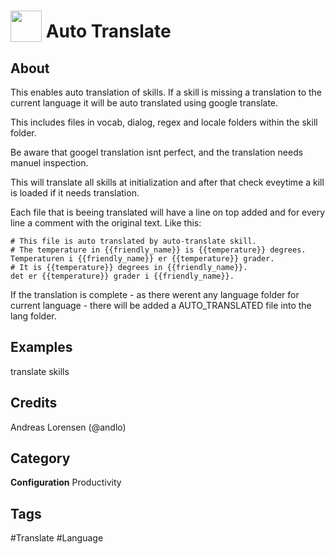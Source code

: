 # <img src="https://raw.githack.com/FortAwesome/Font-Awesome/master/svgs/solid/language.svg" card_color="#22A7F0" width="50" height="50" style="vertical-align:bottom"/> Auto Translate


## About
This enables auto translation of skills. If a skill is missing a translation to the current language it will be auto
translated using google translate.

This includes files in vocab, dialog, regex and locale folders within the skill folder. 

Be aware that googel translation isnt perfect, and the translation needs manuel inspection. 

This will translate all skills at initialization and after that check eveytime a kill is loaded if it needs translation.

Each file that is beeing translated will have a line on top added and for every line a comment with the original text. Like this:
```
# This file is auto translated by auto-translate skill. 
# The temperature in {{friendly_name}} is {{temperature}} degrees.
Temperaturen i {{friendly_name}} er {{temperature}} grader.  
# It is {{temperature}} degrees in {{friendly_name}}.
det er {{temperature}} grader i {{friendly_name}}. 
```
If the translation is complete - as there werent any language folder for current language - there will be added a AUTO_TRANSLATED file into the lang folder.

## Examples
translate skills

## Credits
Andreas Lorensen (@andlo)

## Category
**Configuration**
Productivity

## Tags
#Translate
#Language

